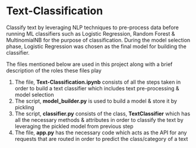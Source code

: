 # Text-Classification
Classify text by leveraging NLP techniques to pre-process data before running ML classifiers such as Logistic Regression, Random Forest & MultinomialNB for the purpose of classification. During the model selection phase, Logistic Regression was chosen as the final model for building the classifier.

The files mentioned below are used in this project along with a brief description of the roles these files play

1. The file, **Text-Classification.ipynb** consists of all the steps taken in order to build a text classifier which includes text pre-processing & model selection
2. The script, **model_builder.py** is used to build a model & store it by pickling 
3. The script, **classifier.py** consists of the class, **TextClassifier** which has all the necessary methods & attributes in order to classify the text by leveraging the pickled model from previous step
4. The file, **app.py** has the necessary code which acts as the API for any requests that are routed in order to predict the class/category of a text

